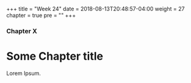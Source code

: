 +++
title = "Week 24"
date = 2018-08-13T20:48:57-04:00
weight = 27
chapter = true
pre = "<b></b>"
+++

### Chapter X

# Some Chapter title

Lorem Ipsum.